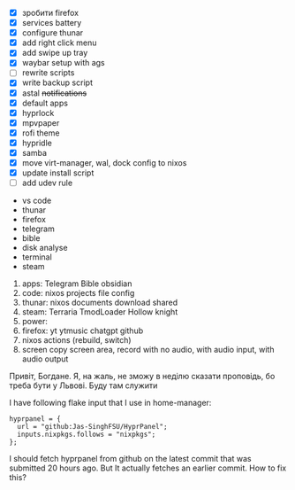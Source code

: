 - [x] зробити firefox
- [x] services battery
- [x] configure thunar
- [x] add right click menu
- [x] add swipe up tray
- [x] waybar setup with ags
- [ ] rewrite scripts
- [x] write backup script
- [x] astal ~~notifications~~
- [x] default apps
- [x] hyprlock
- [x] mpvpaper
- [x] rofi theme
- [x] hypridle
- [x] samba
- [x] move virt-manager, wal, dock config to nixos
- [x] update install script
- [ ] add udev rule

- vs code
- thunar
- firefox
- telegram
- bible
- disk analyse
- terminal
- steam

1. apps: Telegram Bible obsidian
2. code: nixos projects file config
3. thunar: nixos documents download shared 
4. steam: Terraria TmodLoader Hollow knight
5. power: 
6. firefox: yt ytmusic chatgpt github
7. nixos actions (rebuild, switch)
8. screen copy screen area, record with no audio, with audio input, with audio output

Привіт, Богдане. Я, на жаль, не зможу в неділю сказати проповідь, бо треба бути у Львові. Буду там служити

I have following flake input that I use in home-manager: 

    hyprpanel = {
      url = "github:Jas-SinghFSU/HyprPanel";
      inputs.nixpkgs.follows = "nixpkgs";
    };

I should fetch hyprpanel from github on the latest commit that was submitted 20 hours ago. But It actually fetches an earlier commit. How to fix this?